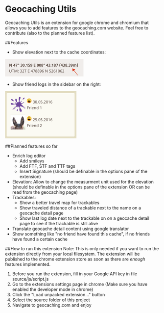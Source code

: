 # Geocaching Utils
Geocaching Utils is an extension for google chrome and chromium that allows you to add features to the geocaching.com website.
Feel free to contribute (also to the planned features list).

##Features
- Show elevation next to the cache coordinates:

![image of elevation feature](readmeRcs/ElevationFeature.png
 "Elevation Feature")
 
- Show friend logs in the sidebar on the right: 

![image of friend list feature](readmeRcs/FriendListFeature.png
 "Friend List Feature")
 
 
##Planned features so far
- Enrich log editor
	- Add smileys
	- Add FTF, STF and TTF tags
	- Insert Signature (should be definable in the options pane of the extension)
- Elevation: Allow to change the measurment unit used for the elevation (should be definable in the options pane of the extension OR can be read from the geocaching page)
- Trackables:
	- Show a better travel map for trackables
	- Show traveled distance of a trackable next to the name on a geocache detail page
	- Show last log date next to the trackable on on a geocache detail page to see if the trackable is still alive
- Translate geocache detail content using google translator
- Show something like "no friend have found this cache", if no friends have found a certain cache


##How to run this extension
Note: This is only needed if you want to run the extension directly from your local filesystem. The extension will be published to the chrome extension store as soon as there are _enough_ features implemented.

1. Before you run the extension, fill in your Google API key in file source/js/script.js
2. Go to the extensions settings page in chrome (Make sure you have enabled the developer mode in chrome)
3. Click the "Load unpacked extension..." button
4. Select the source folder of this project
5. Navigate to geocaching.com and enjoy